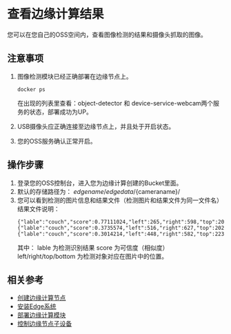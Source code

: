 # 查看边缘计算结果

您可以在您自己的OSS空间内，查看图像检测的结果和摄像头抓取的图像。

## 注意事项

1. 图像检测模块已经正确部署在边缘节点上。

   ```
   docker ps
   ```

   在出现的列表里查看：object-detector 和 device-service-webcam两个服务的状态，部署成功为UP。

2. USB摄像头应正确连接至边缘节点上，并且处于开启状态。

3. 您的OSS服务确认正常开启。

## 操作步骤

1. 登录您的OSS控制台，进入您为边缘计算创建的Bucket里面。
2. 默认的存储路径为：
   ${edgename}/edgedata/${cameraname}/
3. 您可以看到检测的图片信息和结果文件（检测图片和结果文件为同一文件名）
   结果文件说明：
   ```
   {"lable":"couch","score":0.77111024,"left":265,"right":598,"top":204,"bottom":481}
   {"lable":"couch","score":0.3735574,"left":516,"right":627,"top":202,"bottom":470}
   {"lable":"couch","score":0.3014214,"left":448,"right":582,"top":223,"bottom":470}
   ```
   其中：
        lable 为检测识别结果
        score 为可信度（相似度）
        left/right/top/bottom 为检测对象对应在图片中的位置。
        
## 相关参考 

- [创建边缘计算节点](../../Getting-Started/Create-Edgenode.md)
- [安装Edge系统](../../Getting-Started/Install-Edge-System.md)
- [部署边缘计算模块](../Edge-Module/Deploy-Edge-Module.md)
- [控制边缘节点子设备](../../Best-Practices/Control-Device.md)
